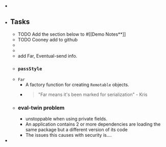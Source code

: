 -
- ## Tasks
	- TODO Add the section below to #[[Demo Notes**]]
	- TODO Cooney add to github
	-
	-
	- add Far, Eventual-send info.
	- ### `passStyle`
	- `Far`
		- A factory function for creating `Remotable` objects.
		- > "Far means it's been marked for serialization" - Kris
	- ### eval-twin problem
		- unstoppable when using private fields.
		- An application contains 2 or more dependencies are loading the same package but a different version of its code
		- The issues this causes with security is....
-